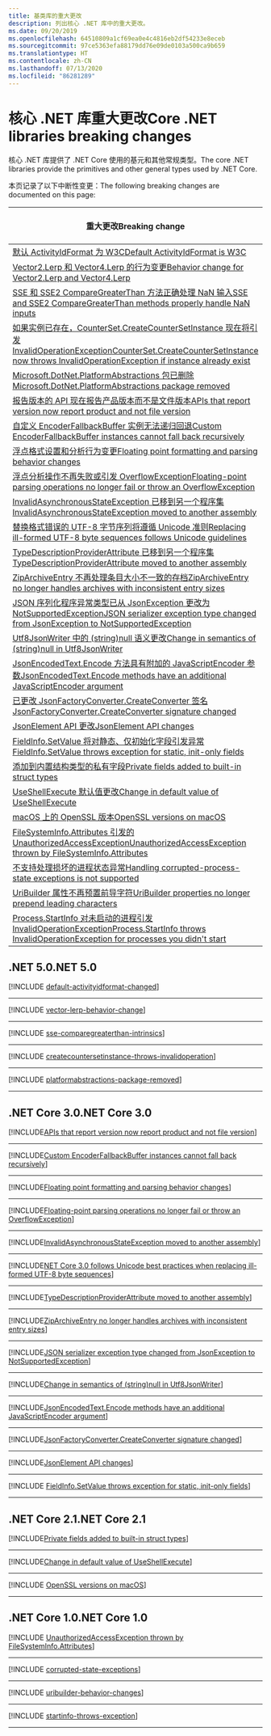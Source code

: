 ```yaml
---
title: 基类库的重大更改
description: 列出核心 .NET 库中的重大更改。
ms.date: 09/20/2019
ms.openlocfilehash: 64510809a1cf69ea0e4c4816eb2df54233e8eceb
ms.sourcegitcommit: 97ce5363efa88179dd76e09de0103a500ca9b659
ms.translationtype: HT
ms.contentlocale: zh-CN
ms.lasthandoff: 07/13/2020
ms.locfileid: "86281289"
---
```

# <a name="core-net-libraries-breaking-changes"></a><span data-ttu-id="55fc2-103">核心 .NET 库重大更改</span><span class="sxs-lookup"><span data-stu-id="55fc2-103">Core .NET libraries breaking changes</span></span>

<span data-ttu-id="55fc2-104">核心 .NET 库提供了 .NET Core 使用的基元和其他常规类型。</span><span class="sxs-lookup"><span data-stu-id="55fc2-104">The core .NET libraries provide the primitives and other general types used by .NET Core.</span></span>

<span data-ttu-id="55fc2-105">本页记录了以下中断性变更：</span><span class="sxs-lookup"><span data-stu-id="55fc2-105">The following breaking changes are documented on this page:</span></span>

| <span data-ttu-id="55fc2-106">重大更改</span><span class="sxs-lookup"><span data-stu-id="55fc2-106">Breaking change</span></span> | <span data-ttu-id="55fc2-107">引入的版本</span><span class="sxs-lookup"><span data-stu-id="55fc2-107">Version introduced</span></span> |
| - | :-: |
| [<span data-ttu-id="55fc2-108">默认 ActivityIdFormat 为 W3C</span><span class="sxs-lookup"><span data-stu-id="55fc2-108">Default ActivityIdFormat is W3C</span></span>](#default-activityidformat-is-w3c) | <span data-ttu-id="55fc2-109">5.0</span><span class="sxs-lookup"><span data-stu-id="55fc2-109">5.0</span></span> |
| [<span data-ttu-id="55fc2-110">Vector2.Lerp 和 Vector4.Lerp 的行为变更</span><span class="sxs-lookup"><span data-stu-id="55fc2-110">Behavior change for Vector2.Lerp and Vector4.Lerp</span></span>](#behavior-change-for-vector2lerp-and-vector4lerp) | <span data-ttu-id="55fc2-111">5.0</span><span class="sxs-lookup"><span data-stu-id="55fc2-111">5.0</span></span> |
| [<span data-ttu-id="55fc2-112">SSE 和 SSE2 CompareGreaterThan 方法正确处理 NaN 输入</span><span class="sxs-lookup"><span data-stu-id="55fc2-112">SSE and SSE2 CompareGreaterThan methods properly handle NaN inputs</span></span>](#sse-and-sse2-comparegreaterthan-methods-properly-handle-nan-inputs) | <span data-ttu-id="55fc2-113">5.0</span><span class="sxs-lookup"><span data-stu-id="55fc2-113">5.0</span></span> |
| [<span data-ttu-id="55fc2-114">如果实例已存在，CounterSet.CreateCounterSetInstance 现在将引发 InvalidOperationException</span><span class="sxs-lookup"><span data-stu-id="55fc2-114">CounterSet.CreateCounterSetInstance now throws InvalidOperationException if instance already exist</span></span>](#countersetcreatecountersetinstance-now-throws-invalidoperationexception-if-instance-already-exists) | <span data-ttu-id="55fc2-115">5.0</span><span class="sxs-lookup"><span data-stu-id="55fc2-115">5.0</span></span> |
| [<span data-ttu-id="55fc2-116">Microsoft.DotNet.PlatformAbstractions 包已删除</span><span class="sxs-lookup"><span data-stu-id="55fc2-116">Microsoft.DotNet.PlatformAbstractions package removed</span></span>](#microsoftdotnetplatformabstractions-package-removed) | <span data-ttu-id="55fc2-117">5.0</span><span class="sxs-lookup"><span data-stu-id="55fc2-117">5.0</span></span> |
| [<span data-ttu-id="55fc2-118">报告版本的 API 现在报告产品版本而不是文件版本</span><span class="sxs-lookup"><span data-stu-id="55fc2-118">APIs that report version now report product and not file version</span></span>](#apis-that-report-version-now-report-product-and-not-file-version) | <span data-ttu-id="55fc2-119">3.0</span><span class="sxs-lookup"><span data-stu-id="55fc2-119">3.0</span></span> |
| [<span data-ttu-id="55fc2-120">自定义 EncoderFallbackBuffer 实例无法递归回退</span><span class="sxs-lookup"><span data-stu-id="55fc2-120">Custom EncoderFallbackBuffer instances cannot fall back recursively</span></span>](#custom-encoderfallbackbuffer-instances-cannot-fall-back-recursively) | <span data-ttu-id="55fc2-121">3.0</span><span class="sxs-lookup"><span data-stu-id="55fc2-121">3.0</span></span> |
| [<span data-ttu-id="55fc2-122">浮点格式设置和分析行为变更</span><span class="sxs-lookup"><span data-stu-id="55fc2-122">Floating point formatting and parsing behavior changes</span></span>](#floating-point-formatting-and-parsing-behavior-changed) | <span data-ttu-id="55fc2-123">3.0</span><span class="sxs-lookup"><span data-stu-id="55fc2-123">3.0</span></span> |
| [<span data-ttu-id="55fc2-124">浮点分析操作不再失败或引发 OverflowException</span><span class="sxs-lookup"><span data-stu-id="55fc2-124">Floating-point parsing operations no longer fail or throw an OverflowException</span></span>](#floating-point-parsing-operations-no-longer-fail-or-throw-an-overflowexception) | <span data-ttu-id="55fc2-125">3.0</span><span class="sxs-lookup"><span data-stu-id="55fc2-125">3.0</span></span> |
| [<span data-ttu-id="55fc2-126">InvalidAsynchronousStateException 已移到另一个程序集</span><span class="sxs-lookup"><span data-stu-id="55fc2-126">InvalidAsynchronousStateException moved to another assembly</span></span>](#invalidasynchronousstateexception-moved-to-another-assembly) | <span data-ttu-id="55fc2-127">3.0</span><span class="sxs-lookup"><span data-stu-id="55fc2-127">3.0</span></span> |
| [<span data-ttu-id="55fc2-128">替换格式错误的 UTF-8 字节序列将遵循 Unicode 准则</span><span class="sxs-lookup"><span data-stu-id="55fc2-128">Replacing ill-formed UTF-8 byte sequences follows Unicode guidelines</span></span>](#replacing-ill-formed-utf-8-byte-sequences-follows-unicode-guidelines) | <span data-ttu-id="55fc2-129">3.0</span><span class="sxs-lookup"><span data-stu-id="55fc2-129">3.0</span></span> |
| [<span data-ttu-id="55fc2-130">TypeDescriptionProviderAttribute 已移到另一个程序集</span><span class="sxs-lookup"><span data-stu-id="55fc2-130">TypeDescriptionProviderAttribute moved to another assembly</span></span>](#typedescriptionproviderattribute-moved-to-another-assembly) | <span data-ttu-id="55fc2-131">3.0</span><span class="sxs-lookup"><span data-stu-id="55fc2-131">3.0</span></span> |
| [<span data-ttu-id="55fc2-132">ZipArchiveEntry 不再处理条目大小不一致的存档</span><span class="sxs-lookup"><span data-stu-id="55fc2-132">ZipArchiveEntry no longer handles archives with inconsistent entry sizes</span></span>](#ziparchiveentry-no-longer-handles-archives-with-inconsistent-entry-sizes) | <span data-ttu-id="55fc2-133">3.0</span><span class="sxs-lookup"><span data-stu-id="55fc2-133">3.0</span></span> |
| [<span data-ttu-id="55fc2-134">JSON 序列化程序异常类型已从 JsonException 更改为 NotSupportedException</span><span class="sxs-lookup"><span data-stu-id="55fc2-134">JSON serializer exception type changed from JsonException to NotSupportedException</span></span>](#json-serializer-exception-type-changed-from-jsonexception-to-notsupportedexception) | <span data-ttu-id="55fc2-135">3.0</span><span class="sxs-lookup"><span data-stu-id="55fc2-135">3.0</span></span> |
| [<span data-ttu-id="55fc2-136">Utf8JsonWriter 中的 (string)null 语义更改</span><span class="sxs-lookup"><span data-stu-id="55fc2-136">Change in semantics of (string)null in Utf8JsonWriter</span></span>](#change-in-semantics-of-stringnull-in-utf8jsonwriter) | <span data-ttu-id="55fc2-137">3.0</span><span class="sxs-lookup"><span data-stu-id="55fc2-137">3.0</span></span> |
| [<span data-ttu-id="55fc2-138">JsonEncodedText.Encode 方法具有附加的 JavaScriptEncoder 参数</span><span class="sxs-lookup"><span data-stu-id="55fc2-138">JsonEncodedText.Encode methods have an additional JavaScriptEncoder argument</span></span>](#jsonencodedtextencode-methods-have-an-additional-javascriptencoder-argument) | <span data-ttu-id="55fc2-139">3.0</span><span class="sxs-lookup"><span data-stu-id="55fc2-139">3.0</span></span> |
| [<span data-ttu-id="55fc2-140">已更改 JsonFactoryConverter.CreateConverter 签名</span><span class="sxs-lookup"><span data-stu-id="55fc2-140">JsonFactoryConverter.CreateConverter signature changed</span></span>](#jsonfactoryconvertercreateconverter-signature-changed) | <span data-ttu-id="55fc2-141">3.0</span><span class="sxs-lookup"><span data-stu-id="55fc2-141">3.0</span></span> |
| [<span data-ttu-id="55fc2-142">JsonElement API 更改</span><span class="sxs-lookup"><span data-stu-id="55fc2-142">JsonElement API changes</span></span>](#jsonelement-api-changes) | <span data-ttu-id="55fc2-143">3.0</span><span class="sxs-lookup"><span data-stu-id="55fc2-143">3.0</span></span> |
| [<span data-ttu-id="55fc2-144">FieldInfo.SetValue 将对静态、仅初始化字段引发异常</span><span class="sxs-lookup"><span data-stu-id="55fc2-144">FieldInfo.SetValue throws exception for static, init-only fields</span></span>](#fieldinfosetvalue-throws-exception-for-static-init-only-fields) | <span data-ttu-id="55fc2-145">3.0</span><span class="sxs-lookup"><span data-stu-id="55fc2-145">3.0</span></span> |
| [<span data-ttu-id="55fc2-146">添加到内置结构类型的私有字段</span><span class="sxs-lookup"><span data-stu-id="55fc2-146">Private fields added to built-in struct types</span></span>](#private-fields-added-to-built-in-struct-types) | <span data-ttu-id="55fc2-147">2.1</span><span class="sxs-lookup"><span data-stu-id="55fc2-147">2.1</span></span> |
| [<span data-ttu-id="55fc2-148">UseShellExecute 默认值更改</span><span class="sxs-lookup"><span data-stu-id="55fc2-148">Change in default value of UseShellExecute</span></span>](#change-in-default-value-of-useshellexecute) | <span data-ttu-id="55fc2-149">2.1</span><span class="sxs-lookup"><span data-stu-id="55fc2-149">2.1</span></span> |
| [<span data-ttu-id="55fc2-150">macOS 上的 OpenSSL 版本</span><span class="sxs-lookup"><span data-stu-id="55fc2-150">OpenSSL versions on macOS</span></span>](#openssl-versions-on-macos) | <span data-ttu-id="55fc2-151">2.1</span><span class="sxs-lookup"><span data-stu-id="55fc2-151">2.1</span></span> |
| [<span data-ttu-id="55fc2-152">FileSystemInfo.Attributes 引发的 UnauthorizedAccessException</span><span class="sxs-lookup"><span data-stu-id="55fc2-152">UnauthorizedAccessException thrown by FileSystemInfo.Attributes</span></span>](#unauthorizedaccessexception-thrown-by-filesysteminfoattributes) | <span data-ttu-id="55fc2-153">1.0</span><span class="sxs-lookup"><span data-stu-id="55fc2-153">1.0</span></span> |
| [<span data-ttu-id="55fc2-154">不支持处理损坏的进程状态异常</span><span class="sxs-lookup"><span data-stu-id="55fc2-154">Handling corrupted-process-state exceptions is not supported</span></span>](#handling-corrupted-state-exceptions-is-not-supported) | <span data-ttu-id="55fc2-155">1.0</span><span class="sxs-lookup"><span data-stu-id="55fc2-155">1.0</span></span> |
| [<span data-ttu-id="55fc2-156">UriBuilder 属性不再预置前导字符</span><span class="sxs-lookup"><span data-stu-id="55fc2-156">UriBuilder properties no longer prepend leading characters</span></span>](#uribuilder-properties-no-longer-prepend-leading-characters) | <span data-ttu-id="55fc2-157">1.0</span><span class="sxs-lookup"><span data-stu-id="55fc2-157">1.0</span></span> |
| [<span data-ttu-id="55fc2-158">Process.StartInfo 对未启动的进程引发 InvalidOperationException</span><span class="sxs-lookup"><span data-stu-id="55fc2-158">Process.StartInfo throws InvalidOperationException for processes you didn't start</span></span>](#processstartinfo-throws-invalidoperationexception-for-processes-you-didnt-start) | <span data-ttu-id="55fc2-159">1.0</span><span class="sxs-lookup"><span data-stu-id="55fc2-159">1.0</span></span> |

## <a name="net-50"></a><span data-ttu-id="55fc2-160">.NET 5.0</span><span class="sxs-lookup"><span data-stu-id="55fc2-160">.NET 5.0</span></span>

[!INCLUDE [default-activityidformat-changed](../../../includes/core-changes/corefx/5.0/default-activityidformat-changed.md)]

***

[!INCLUDE [vector-lerp-behavior-change](../../../includes/core-changes/corefx/5.0/vector-lerp-behavior-change.md)]

***

[!INCLUDE [sse-comparegreaterthan-intrinsics](../../../includes/core-changes/corefx/5.0/sse-comparegreaterthan-intrinsics.md)]

***

[!INCLUDE [createcountersetinstance-throws-invalidoperation](../../../includes/core-changes/corefx/5.0/createcountersetinstance-throws-invalidoperation.md)]

***

[!INCLUDE [platformabstractions-package-removed](../../../includes/core-changes/corefx/5.0/platformabstractions-package-removed.md)]

***

## <a name="net-core-30"></a><span data-ttu-id="55fc2-161">.NET Core 3.0</span><span class="sxs-lookup"><span data-stu-id="55fc2-161">.NET Core 3.0</span></span>

[!INCLUDE[APIs that report version now report product and not file version](~/includes/core-changes/corefx/3.0/version-information-changes.md)]

***

[!INCLUDE[Custom EncoderFallbackBuffer instances cannot fall back recursively](~/includes/core-changes/corefx/3.0/custom-encoderfallbackbuffer-cannot-be-recursive.md)]

***

[!INCLUDE[Floating point formatting and parsing behavior changes](~/includes/core-changes/corefx/3.0/floating-point-changes.md)]

***

[!INCLUDE[Floating-point parsing operations no longer fail or throw an OverflowException](~/includes/core-changes/corefx/3.0/floating-point-parsing-does-not-overflow.md)]

***

[!INCLUDE[InvalidAsynchronousStateException moved to another assembly](~/includes/core-changes/corefx/3.0/move-invalidasynchronousstateexception.md)]

***

[!INCLUDE[NET Core 3.0 follows Unicode best practices when replacing ill-formed UTF-8 byte sequences](~/includes/core-changes/corefx/3.0/net-core-3-0-follows-unicode-utf8-best-practices.md)]

***

[!INCLUDE[TypeDescriptionProviderAttribute moved to another assembly](~/includes/core-changes/corefx/3.0/move-typedescriptionproviderattribute.md)]

***

[!INCLUDE[ZipArchiveEntry no longer handles archives with inconsistent entry sizes](~/includes/core-changes/corefx/3.0/ziparchiveentry-and-inconsistent-entry-sizes.md)]

***

[!INCLUDE[JSON serializer exception type changed from JsonException to NotSupportedException](~/includes/core-changes/corefx/3.0/serializer-throws-notsupportedexception.md)]

***

[!INCLUDE[Change in semantics of (string)null in Utf8JsonWriter](~/includes/core-changes/corefx/3.0/change-in-null-in-utf8jsonwriter.md)]

***

[!INCLUDE[JsonEncodedText.Encode methods have an additional JavaScriptEncoder argument](~/includes/core-changes/corefx/3.0/jsonencodedtext-encode-has-additional-argument.md)]

***

[!INCLUDE[JsonFactoryConverter.CreateConverter signature changed](~/includes/core-changes/corefx/3.0/jsonfactoryconverter-createconverter.md)]

***

[!INCLUDE[JsonElement API changes](~/includes/core-changes/corefx/3.0/jsonelement-api-changes.md)]

***

[!INCLUDE [FieldInfo.SetValue throws exception for static, init-only fields](~/includes/core-changes/corefx/3.0/fieldinfo-setvalue-exception.md)]

***

## <a name="net-core-21"></a><span data-ttu-id="55fc2-162">.NET Core 2.1</span><span class="sxs-lookup"><span data-stu-id="55fc2-162">.NET Core 2.1</span></span>

[!INCLUDE[Private fields added to built-in struct types](~/includes/core-changes/corefx/2.1/instantiate-struct.md)]

***

[!INCLUDE[Change in default value of UseShellExecute](~/includes/core-changes/corefx/2.1/process-start-changes.md)]

***

[!INCLUDE [OpenSSL versions on macOS](../../../includes/core-changes/corefx/openssl-dependencies-macos.md)]

***

## <a name="net-core-10"></a><span data-ttu-id="55fc2-163">.NET Core 1.0</span><span class="sxs-lookup"><span data-stu-id="55fc2-163">.NET Core 1.0</span></span>

[!INCLUDE [UnauthorizedAccessException thrown by FileSystemInfo.Attributes](~/includes/core-changes/corefx/1.0/filesysteminfo-attributes-exceptions.md)]

***

[!INCLUDE [corrupted-state-exceptions](~/includes/core-changes/corefx/1.0/corrupted-state-exceptions.md)]

***

[!INCLUDE [uribuilder-behavior-changes](../../../includes/core-changes/corefx/1.0/uribuilder-behavior-changes.md)]

***

[!INCLUDE [startinfo-throws-exception](../../../includes/core-changes/corefx/1.0/startinfo-throws-exception.md)]

***
